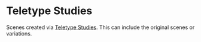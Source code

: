 # Teletype Studies

Scenes created via [Teletype Studies](https://monome.org/docs/modular/teletype/studies-1/). This can include the original scenes or variations.
